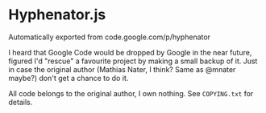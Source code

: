 # Hyphenator.js
Automatically exported from code.google.com/p/hyphenator

I heard that Google Code would be dropped by Google in the near future, 
figured I'd "rescue" a favourite project by making a small backup of it.
Just in case the original author (Mathias Nater, I think?  Same as @mnater maybe?)
don't get a chance to do it.

All code belongs to the original author, I own nothing.
See `COPYING.txt` for details.
